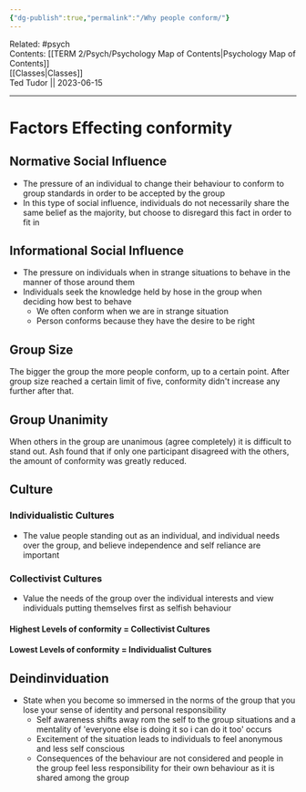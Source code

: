 ```yaml
---
{"dg-publish":true,"permalink":"/Why people conform/"}
---
```


Related: #psych  
Contents: [[TERM 2/Psych/Psychology Map of Contents\|Psychology Map of Contents]]  
[[Classes\|Classes]]  
Ted Tudor || 2023-06-15
***

# Factors Effecting conformity

## Normative Social Influence

- The pressure of an individual to change their behaviour to conform to group standards in order to be accepted by the group 
- In this type of social influence, individuals do not necessarily share the same belief as the majority, but choose to disregard this fact in order to fit in 

## Informational Social Influence

- The pressure on individuals when in strange situations to behave in the manner of those around them 
- Individuals seek the knowledge held by hose in the group when deciding how best to behave 
	- We often conform when we are in strange situation 
	- Person conforms because they have the desire to be right 

## Group Size

The bigger the group the more people conform, up to a certain point. After group size reached a certain limit of five, conformity didn't increase any further after that.

## Group Unanimity

When others in the group are unanimous (agree completely) it is difficult to stand out. Ash found that if only one participant disagreed with the others, the amount of conformity was greatly reduced.

## Culture

### Individualistic Cultures

- The value people standing out as an individual, and individual needs over the group, and believe independence and self reliance are important 

### Collectivist Cultures

- Value the needs of the group over the individual interests and view individuals putting themselves first as selfish behaviour 

#### Highest Levels of conformity = Collectivist Cultures
#### Lowest Levels of conformity = Individualist Cultures

## Deindinviduation 
- State when you become so immersed in the norms of the group that you lose your sense of identity and personal responsibility 
	- Self awareness shifts away rom the self to the group situations and a mentality of 'everyone else is doing it so i can do it too' occurs 
	- Excitement of the situation leads to individuals to feel anonymous and less self conscious 
	- Consequences of the behaviour are not considered and people in the group feel less responsibility for their own behaviour as it is shared among the group 
